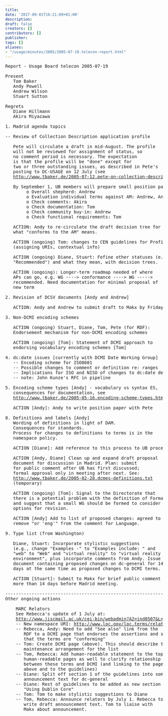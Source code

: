```yaml
---
title: 
date: '2017-09-01T16:21:09+01:00'
description: 
draft: false
creators: []
contributors: []
publisher: 
tags: []
aliases:
- "/usage/minutes/2005/2005-07-19.telecon-report.html"
---
```


<pre>
Report - Usage Board telecon 2005-07-19

Present
   Tom Baker
   Andy Powell
   Andrew Wilson
   Stuart Sutton

Regrets
   Diane Hillmann
   Akira Miyazawa

1. Madrid agenda topics

-- Review of Collection Description application profile 

   Pete will circulate a draft in mid-August. The profile
   will not be reviewed for assignment of status, so
   no comment period is necessary. The expectation
   is that the profile will be "done" except for
   two or three outstanding issues, as described in Pete's
   posting to DC-USAGE on 12 July (see
   <a href="http://www.tbaker.de/2005-07-12.pete-on-collection-description.txt">http://www.tbaker.de/2005-07-12.pete-on-collection-description.txt</a>).

   By September 1, UB members will prepare small position papers:
        o Overall shepherd: Andrew
        o Evaluation individual terms against AM: Andrew, Andy
        o Check comments: Akira
        o Check documentation: Tom
        o Check community buy-in: Andrew
        o Check functional requirements: Tom

   ACTION: Andy to re-circulate the draft decision tree for
   what "conforms to the AM" means.

   ACTION (ongoing) Tom: changes to CEN guidelines for Profiles
   (assigning URIs, contextual info)

   ACTION (ongoing) Diane, Stuart: Fefine other statuses (e.g. 
   "Recommended") and what they mean, with decision trees.

   ACTION (ongoing): Longer-term roadmap needed of where
   APs can go, e.g. WG ----&gt; conformance ----&gt; WG -----&gt;
   recommended. Need documentation for minimal proposal of
   new term

2. Revision of DCSV documents [Andy and Andrew]

   ACTION: Andy and Andrew to submit draft to Makx by Friday.

3. Non-DCMI encoding schemes

   ACTION (ongoing) Stuart, Diane, Tom, Pete (for RDF):
   Endorsement mechanism for non-DCMI encoding schemes

   ACTION (ongoing) [Tom]: Statement of DCMI approach to
   endorsing vocabulary encoding schemes [Tom]

4. dc:date issues [currently with DCMI Date Working Group]
   -- Encoding scheme for ISO8601
   -- Possible changes to comment or definition re: ranges
   -- Implications for ISO and NISO of changes to dc:date definition or comment
   -- note: John Kunze's RFC in pipeline

5. Encoding scheme types [Andy] - vocabulary vs syntax ES, 
   consequences for documentation, see
   <a href="http://www.tbaker.de/2005-05-16.encoding-scheme-types.html">http://www.tbaker.de/2005-05-16.encoding-scheme-types.html</a> (temporary)

   ACTION [Andy]: Andy to write position paper with Pete

8. Definitions and labels [Andy]
   Wording of definitions in light of DAM.
   Consequences for standards.
   Process for changes to definitions to terms is in the
   namespace policy. 

   ACTION [Diane]: Add reference to this process to UB process document

   ACTION [Andy, Diane] Clean up and expand draft proposal
   document for discussion in Madrid. Plan: submit
   for public comment after UB has first discussed;
   formal approval only in meeting after next. See:
   <a href="http://www.tbaker.de/2005-02-28.dcmes-definitions.txt">http://www.tbaker.de/2005-02-28.dcmes-definitions.txt</a>
   (temporary)

   ACTION (ongoing) [Tom]: Signal to the Directorate that
   there is a potential problem with the definition of Format
   and suggest that a small WG should be formed to consider
   options for revision.

   ACTION [Andy] Add to list of proposed changes: agreed to
   remove "or 'eng'" from the comment for Language.

9. Type list (from Washington)

   Diane, Stuart: Incorporate stylistic suggestions
   (e.g., change "Examples -" to "Examples include: " and
   "web" to "Web" and "virtual reality" to "virtual reality
   environment", plus incorporate comments from Andy. Issue a
   document containing proposed changes on dc-general for 14
   days at the same time as proposed changes to DCMI terms.

   ACTION [Stuart]: Submit to Makx for brief public comment
   more than 14 days before Madrid meeting.

------------------------------------------------------------------------
Other ongoing actions

    MARC Relators
    See Rebecca's update of 1 July at:
    <a href="http://www.jiscmail.ac.uk/cgi-bin/webadmin?A2=ind0507&amp;L=dc-usage&amp;T=0&amp;O=A&amp;S=&amp;P=50">http://www.jiscmail.ac.uk/cgi-bin/webadmin?A2=ind0507&amp;L=dc-usage&amp;T=0&amp;O=A&amp;S=&amp;P=50</a>
    -- New namespace URI: <a href="http://www.loc.gov/loc.terms/relators/">http://www.loc.gov/loc.terms/relators/</a>
    -- Rebecca, Andy: Need to add "See also" link from the
       RDF to a DCMI page that endorses the assertions and says
       that the terms are "conforming"
    -- Tom: Create DCMI page (above). This should describe the
       maintenance arrangement for the list
    -- Tom, Rebecca: Add human-readable statement to the top of the
       human-readable pages as well to clarify relationship
       between these terms and DCMI (and linking to the page
       above and to the guidelines)
    -- Diane: Split off section 1 of the guidelines into some
       announcement text for dc-general
    -- Diane: Rest of guidelines to be added as new section to 
       "Using Dublin Core"
    -- Tom: Tom to make stylistic suggestions to Diane
    -- Tom, Rebecca: Announce relators by July 1. Rebecca to
       write draft announcement text. Tom to liaise with
       Makx about announcement.

</pre>
